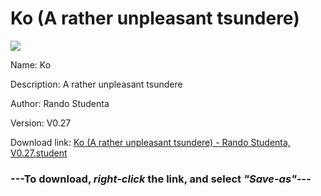 # Ko (A rather unpleasant tsundere)

<img src = "https://raw.githubusercontent.com/Arbiter1223/Koukou-Gurashi-Custom-Students/master/Students/Files/Ko%20(A%20rather%20unpleasant%20tsundere).png">

Name: Ko

Description: A rather unpleasant tsundere

Author: Rando Studenta

Version: V0.27

Download link: <a href="https://raw.githubusercontent.com/Arbiter1223/Koukou-Gurashi-Custom-Students/master/Students/Files/Ko%20(A%20rather%20unpleasant%20tsundere)%20-%20Rando%20Studenta%2C%20V0.27.student">Ko (A rather unpleasant tsundere) - Rando Studenta, V0.27.student</a>

### ---**To download, _right-click_ the link, and select _"Save-as"_**---

